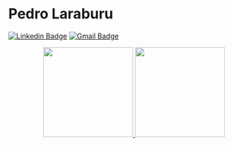# Pedro Laraburu
[![Linkedin Badge](https://img.shields.io/badge/-pedrolaraburu-blue?style=flat-square&logo=Linkedin&logoColor=white&link=https://www.linkedin.com/in/pedro-laraburu/)](https://www.linkedin.com/in/pedro-laraburu/)
[![Gmail Badge](https://img.shields.io/badge/-pedrolaraburu@gmail.com-c14438?style=flat-square&logo=Gmail&logoColor=white&link=mailto:pedrolaraburu@gmail.com)](mailto:pedrolaraburu@gmail.com)

<div align="center">
  <a href="https://github.com/pedrolaraburu">
  <img height="180em" src="https://github-readme-stats.vercel.app/api?username=pedrolaraburu&show_icons=true&theme=dark&include_all_commits=true&count_private=true"/>
  <img height="180em" src="https://github-readme-stats.vercel.app/api/top-langs/?username=pedrolaraburu&layout=compact&langs_count=7&theme=dark"/>
</div>
